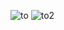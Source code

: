 ![to](https://github.com/user-attachments/assets/09cdc9a4-fed1-4ecb-a64a-0ca59ca3784d)
![to2](https://github.com/user-attachments/assets/c5de4740-5a0f-458a-b662-b495ea1ca9a7)
